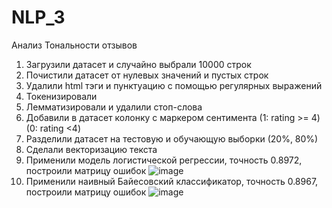 # NLP_3
Анализ Тональности отзывов
1. Загрузили датасет и случайно выбрали 10000 строк
2. Почистили датасет от нулевых значений и пустых строк
3. Удалили html тэги и пунктуацию с помощью регулярных выражений
4. Токенизировали
5. Лемматизировали и удалили стоп-слова
6. Добавили в датасет колонку с маркером сентимента (1: rating >= 4) (0: rating <4)
8. Разделили датасет на тестовую и обучающую выборки (20%, 80%)
9. Сделали векторизацию текста
10. Применили модель логистической регрессии, точность 0.8972, построили матрицу ошибок
![image](https://user-images.githubusercontent.com/81980195/144708515-538dd888-5911-4ec8-a294-2246d256000c.png)
11. Применили наивный Байесовский классификатор, точность 0.8967, построили матрицу ошибок
![image](https://user-images.githubusercontent.com/81980195/144708528-a5ae3fe8-545e-4ffe-a8c2-2cc6f9b08db0.png)
